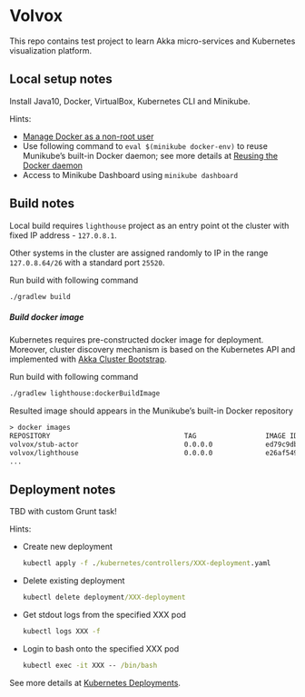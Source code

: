 # Volvox
This repo contains test project to learn Akka micro-services and Kubernetes visualization platform.

## Local setup notes
Install Java10, Docker, VirtualBox, Kubernetes CLI and Minikube.

Hints:
 - [Manage Docker as a non-root user](https://docs.docker.com/install/linux/linux-postinstall/)
 - Use following command to `eval $(minikube docker-env)` to reuse Munikube’s built-in Docker daemon; 
   see more details at [Reusing the Docker daemon](https://kubernetes.io/docs/setup/minikube/#reusing-the-docker-daemon)
 - Access to Minikube Dashboard using `minikube dashboard`
 
## Build notes

Local build requires `lighthouse` project as an entry point ot the cluster with fixed IP address - `127.0.8.1`. 

Other systems in the cluster are assigned randomly to IP in the range `127.0.8.64/26` with a standard port `25520`.

Run build with following command 
```cmd
./gradlew build
```

##### Build docker image

Kubernetes requires pre-constructed docker image for deployment. 
Moreover, cluster discovery mechanism is based on the Kubernetes API and implemented with 
[Akka Cluster Bootstrap](https://developer.lightbend.com/docs/akka-management/current/bootstrap/index.html).   
    
Run build with following command 
```cmd
./gradlew lighthouse:dockerBuildImage
```
Resulted image should appears in the Munikube’s built-in Docker repository
```txt
> docker images
REPOSITORY                                 TAG                 IMAGE ID            CREATED             SIZE
volvox/stub-actor                          0.0.0.0             ed79c9dbaf3f        5 seconds ago       526MB
volvox/lighthouse                          0.0.0.0             e26af549b4fd        17 seconds ago      526MB
...
```

## Deployment notes

TBD with custom Grunt task!
 
Hints:
 - Create new deployment
   ```cmd
   kubectl apply -f ./kubernetes/controllers/XXX-deployment.yaml
   ``` 
 - Delete existing deployment
   ```cmd
   kubectl delete deployment/XXX-deployment
   ```
 - Get stdout logs from the specified XXX pod
   ```cmd
   kubectl logs XXX -f
   ```       
 - Login to bash onto the specified XXX pod
   ```cmd
   kubectl exec -it XXX -- /bin/bash
   ```       
 
See more details at [Kubernetes Deployments](https://kubernetes.io/docs/concepts/workloads/controllers/deployment/). 
 